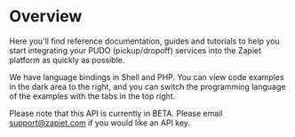 # Overview 
Here you'll find reference documentation, guides and tutorials to help you start integrating your PUDO (pickup/dropoff) services into the Zapiet platform as quickly as possible. 

We have language bindings in Shell and PHP. You can view code examples in the dark area to the right, and you can switch the programming language of the examples with the tabs in the top right.

<aside class="notice">
Please note that this API is currently in BETA. Please email <a href="mailto:support@zapiet.com">support@zapiet.com</a> if you would like an API key. 
</aside>